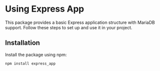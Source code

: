 # Using Express App

This package provides a basic Express application structure with MariaDB support. Follow these steps to set up and use it in your project.

## Installation

Install the package using npm:

```bash
npm install express_app
```
